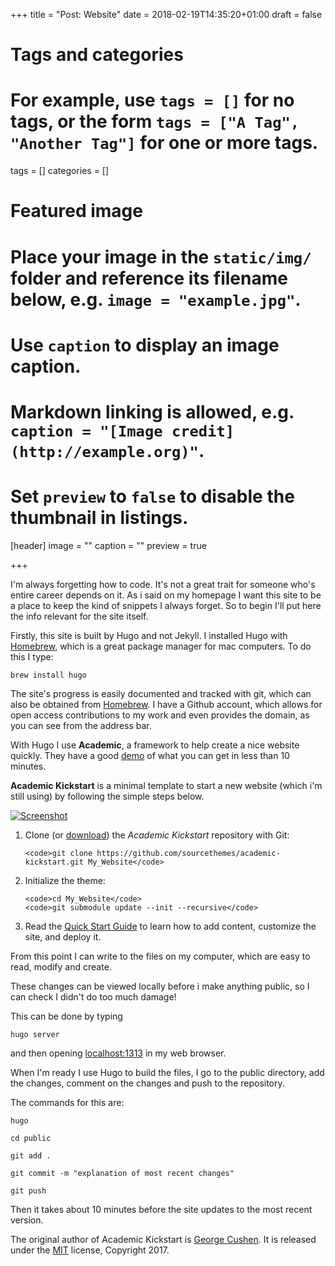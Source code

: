 +++
title = "Post: Website"
date = 2018-02-19T14:35:20+01:00
draft = false

# Tags and categories
# For example, use `tags = []` for no tags, or the form `tags = ["A Tag", "Another Tag"]` for one or more tags.
tags = []
categories = []

# Featured image
# Place your image in the `static/img/` folder and reference its filename below, e.g. `image = "example.jpg"`.
# Use `caption` to display an image caption.
#   Markdown linking is allowed, e.g. `caption = "[Image credit](http://example.org)"`.
# Set `preview` to `false` to disable the thumbnail in listings.
[header]
image = ""
caption = ""
preview = true

+++

I'm always forgetting how to code. It's not a great trait for someone who's entire career depends on it. As i said on my homepage I want this site to be a place to keep the kind of snippets I always forget. So to begin I'll put here the info relevant for the site itself.

Firstly, this site is built by Hugo and not Jekyll. I installed Hugo with <a href="https://brew.sh/">Homebrew</a>, which is a great package manager for mac computers. To do this I type:

<code>brew install hugo</code>

The site's progress is easily documented and tracked with git, which can also be obtained from <a href="https://brew.sh/">Homebrew</a>. I have a Github account, which allows for open access contributions to my work and even provides the domain, as you can see from the address bar.

With Hugo I use **Academic**, a framework to help create a nice website quickly. They have a good [demo](https://themes.gohugo.io/theme/academic/) of what you can get in less than 10 minutes.

**Academic Kickstart** is a minimal template to start a new website (which i'm still using) by following the simple steps below.

[![Screenshot](https://raw.githubusercontent.com/gcushen/hugo-academic/master/academic.png)](https://github.com/gcushen/hugo-academic/)

1. Clone (or [download](https://github.com/sourcethemes/academic-kickstart/archive/master.zip)) the *Academic Kickstart* repository with Git: 

       <code>git clone https://github.com/sourcethemes/academic-kickstart.git My_Website</code>
    
2. Initialize the theme:

       <code>cd My_Website</code>
       <code>git submodule update --init --recursive</code>

3. Read the [Quick Start Guide](https://sourcethemes.com/academic/docs/) to learn how to add content, customize the site, and deploy it.

From this point I can write to the files on my computer, which are easy to read, modify and create. 

These changes can be viewed locally before i make anything public, so I can check I didn't do too much damage!

This can be done by typing

<code>hugo server</code>

and then opening <a href="http://localhost:1313" rel="nofollow">localhost:1313</a> in my web browser.

When I'm ready I use Hugo to build the files, I go to the public directory, add the changes, comment on the changes and push to the repository.

The commands for this are:

<code>hugo</code>

<code>cd public</code>

<code>git add .</code>

<code>git commit -m "explanation of most recent changes"</code>

<code>git push</code>

Then it takes about 10 minutes before the site updates to the most recent version.

The original author of Academic Kickstart is [George Cushen](https://georgecushen.com). It is released under the [MIT](https://github.com/sourcethemes/academic-kickstart/blob/master/LICENSE.md) license, Copyright 2017.
